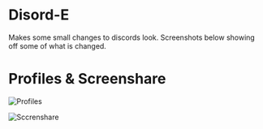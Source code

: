 # Disord-E
  Makes some small changes to discords look. 
Screenshots below showing off some of what is changed.


# Profiles & Screenshare

![Profiles](https://i.imgur.com/TwnZAdt.png)

![Sccrenshare](https://i.imgur.com/5UB6Q7z.png)
